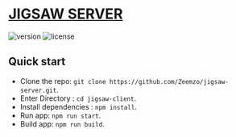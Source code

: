 # [JIGSAW SERVER](https://jigsaw-server.herokuapp.com)


![version](https://img.shields.io/badge/version-1.0.0-blue.svg) ![license](https://img.shields.io/badge/license-MIT-blue.svg)

## Quick start

- Clone the repo: `git clone https://github.com/Zeemzo/jigsaw-server.git`.
- Enter Directory : `cd jigsaw-client`.
- Install dependencies : `npm install`.
- Run app: `npm run start`.
- Build app: `npm run build`.
